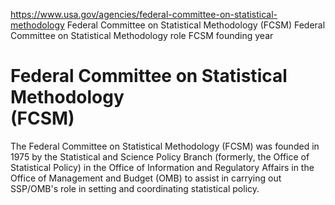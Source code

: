 

https://www.usa.gov/agencies/federal-committee-on-statistical-methodology
Federal Committee on Statistical Methodology (FCSM)
Federal Committee on Statistical Methodology role
FCSM founding year

Federal Committee on Statistical Methodology  
(FCSM)  
===================================================

The Federal Committee on Statistical Methodology (FCSM) was founded in 1975 by the Statistical and Science Policy Branch (formerly, the Office of Statistical Policy) in the Office of Information and Regulatory Affairs in the Office of Management and Budget (OMB) to assist in carrying out SSP/OMB's role in setting and coordinating statistical policy.
